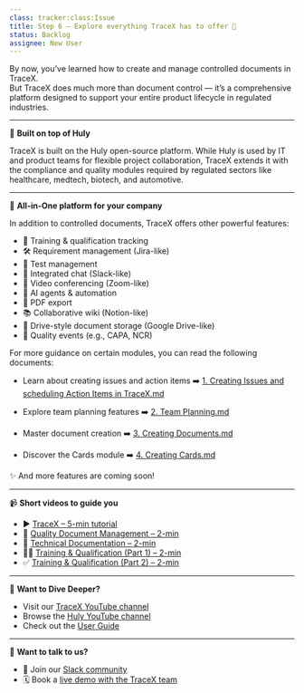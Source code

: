 ```yaml
---
class: tracker:class:Issue
title: Step 6 – Explore everything TraceX has to offer 🚀
status: Backlog
assignee: New User
---
```


By now, you’ve learned how to create and manage controlled documents in TraceX.  
But TraceX does much more than document control — it’s a comprehensive platform designed to support your entire product lifecycle in regulated industries.

---

🧠 **Built on top of Huly**

TraceX is built on the Huly open-source platform. While Huly is used by IT and product teams for flexible project collaboration, TraceX extends it with the compliance and quality modules required by regulated sectors like healthcare, medtech, biotech, and automotive.

---

🌟 **All-in-One platform for your company**

In addition to controlled documents, TraceX offers other powerful features:

- 🎯 Training & qualification tracking  
- 🛠 Requirement management (Jira-like)  
- 🧪 Test management  
- 💬 Integrated chat (Slack-like)  
- 🎥 Video conferencing (Zoom-like)  
- 🧠 AI agents & automation  
- 📄 PDF export  
- 📚 Collaborative wiki (Notion-like)  
- 📂 Drive-style document storage (Google Drive-like)  
- 📌 Quality events (e.g., CAPA, NCR)

For more guidance on certain modules, you can read the following documents:

- Learn about creating issues and action items ➡️ [1. Creating Issues and scheduling Action Items in TraceX.md](./1.%20Creating%20Issues%20and%20scheduling%20Action%20Items%20in%20TraceX.md)

- Explore team planning features ➡️ [2. Team Planning.md](./2.%20Team%20Planning.md)

- Master document creation ➡️ [3. Creating Documents.md](./3.%20Creating%20Documents.md)

- Discover the Cards module ➡️ [4. Creating Cards.md](./4.%20Creating%20Cards.md)

✨ And more features are coming soon!

---

📹 **Short videos to guide you**

- ▶️ [TraceX – 5-min tutorial](https://youtu.be/bUWr4biucPY?si=waXz0tWD0ik1AbPC)  
- 📄 [Quality Document Management – 2-min](https://youtu.be/bUzj7ejkwUk?si=fnzSppD9Y_NwZimH)  
- 📑 [Technical Documentation – 2-min](https://youtu.be/f-St5x6eezE?si=H3DPagb3sB1lJuCY)  
- 🧑‍🏫 [Training & Qualification (Part 1) – 2-min](https://youtu.be/5kr5bm0kyxw?si=BpdAnlurjPkKnQT9)  
- ✅ [Training & Qualification (Part 2) – 2-min](https://youtu.be/ZVbjQxlnTlI?si=eplguxHl7YSmGd_C)

---

📖 **Want to Dive Deeper?**

- Visit our [TraceX YouTube channel](https://www.youtube.com/@TraceX)  
- Browse the [Huly YouTube channel](https://www.youtube.com/@huly_io)  
- Check out the [User Guide](https://docs.huly.io/getting-started/introduction-tracex/)

---

🤗 **Want to talk to us?**

- 💬 Join our [Slack community](https://join.slack.com/t/hulycommunity/shared_invite/zt-2ssmr5d8w-d9V1YQ7u3vdUjoSLqxsMpg)  
- 🗓 Book a [live demo with the TraceX team](https://calendly.com/charles-rollet-discussion/tracex)  

